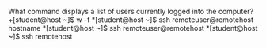 What command displays a list of users currently logged into the computer?
+[student@host ~]$ w -f
*[student@host ~]$ ssh remoteuser@remotehost hostname
*[student@host ~]$ ssh remoteuser@remotehost
*[student@host ~]$ ssh remotehost
